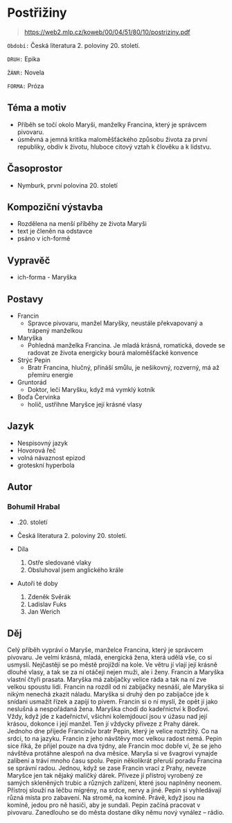 # Postřižiny

> https://web2.mlp.cz/koweb/00/04/51/80/10/postriziny.pdf


``Období:`` Česká literatura 2. poloviny 20. století. 

``DRUH:`` Epika

``ŽÁNR:`` Novela

``FORMA:`` Próza

## Téma a motiv

- Příběh se točí okolo Maryši, manželky Francina, který je správcem pivovaru.
- úsměvná a jemná kritika maloměšťáckého způsobu života za první republiky, obdiv k životu, hluboce citový vztah k člověku a k lidstvu.

## Časoprostor

- Nymburk, první polovina 20. století

## Kompoziční výstavba

- Rozdělena na menší příběhy ze života Maryši
- text je členěn na odstavce
- psáno v ich-formě

## Vypravěč

- ich-forma - Maryška

## Postavy

- Francin
    - Spravce pivovaru, manžel Maryšky, neustále překvapovaný a trápený manželkou
- Maryška
    - Pohledná manželka Francina. Je mladá krásná, romatická, dovede se radovat ze života energicky bourá maloměšťacké konvence
- Strýc Pepin
    - Bratr Francina, hlučný, přináší smůlu, je nešikovný, rozverný, má až přemíru energie
- Gruntorád
    - Doktor, lečí Maryšku, když má vymklý kotník
- Boďa Červinka
    - holič, ustřihne Maryšce její krásné vlasy


## Jazyk

- Nespisovný jazyk
- Hovorová řeč
- volná návaznost epizod
- groteskní hyperbola

## Autor

### Bohumil Hrabal

- .20. století
- Česká literatura 2. poloviny 20. století. 
- Díla
    1. Ostře sledované vlaky
    2. Obsluhoval jsem anglického krále

- Autoři té doby
    1. Zdeněk Svěrák
    2. Ladislav Fuks
    3. Jan Werich

## Děj

Celý příběh vypráví o Maryše, manželce Francina, který je správcem pivovaru. Je velmi krásná, mladá, energická žena, která udělá vše, co si usmyslí. Nejčastěji se po městě projíždí na kole. Ve větru jí vlají její krásně dlouhé vlasy, a tak se za ní otáčejí nejen muži, ale i ženy. Francin a Maryška vlastní čtyři prasata. Maryška má zabíjačky velice ráda a tak na ní zve velkou spoustu lidí. Francin na rozdíl od ní zabíjačky nesnáší, ale Maryška si nikým nenechá zkazit náladu. Maryška si druhý den po zabíjačce jde k snídani usmažit řízek a zapíjí to pivem. Francin si o ní myslí, že opět jí jako neslušná a nespořádaná žena. Maryška chodí do kadeřnictví k Boďovi. Vždy, když jde z kadeřnictví, všichni kolemjdoucí jsou v úžasu nad její krásou, dokonce i její manžel. Ten jí vždycky přiveze z Prahy dárek. Jednoho dne přijede Francinův bratr Pepin, který je velice roztržitý. Co na srdci, to na jazyku. Francin z jeho návštěvy moc velkou radost nemá. Pepin sice říká, že přijel pouze na dva týdny, ale Francin moc dobře ví, že se jeho návštěva protáhne alespoň na dva měsíce. Maryša si ve švagrovi vynajde zalíbení a tráví mnoho času spolu. Pepin několikrát přeruší poradu Francina se správní radou. Jednou, když se zase Francin vrací z Prahy, neveze Maryšce jen tak nějaký maličký dárek. Přiveze jí přístroj vyrobený ze samých skleněných trubic a různých zařízení, které jsou naplněny neonem. Přístroj slouží na léčbu migrény, na srdce, nervy a jiné. Pepin si vyhledávají různá místa pro zabavení. Na stromě, na komíně. Právě,  když jsou na komíně, jedou pro ně hasiči, aby je sundali. Pepin začíná pracovat v pivovaru. Zanedlouho se do města dostane díky němu nový vynález – rádio. 